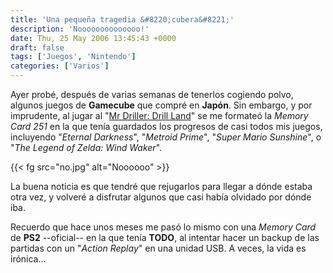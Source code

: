 ```yaml
---
title: 'Una pequeña tragedia &#8220;cubera&#8221;'
description: 'Noooooooooooooo!'
date: Thu, 25 May 2006 13:45:43 +0000
draft: false
tags: ['Juegos', 'Nintendo']
categories: ['Varios']
---
```


Ayer probé, después de varias semanas de tenerlos cogiendo polvo, algunos juegos de **Gamecube** que compré en **Japón**. Sin embargo, y por imprudente, al jugar al "[Mr Driller: Drill Land](http://en.wikipedia.org/wiki/Mr_Driller)" se me formateó la _Memory Card 251_ en la que tenía guardados los progresos de casi todos mis juegos, incluyendo "_Eternal Darkness_", "_Metroid Prime_", "_Super Mario Sunshine_", o "_The Legend of Zelda: Wind Waker_".

{{< fg src="no.jpg" alt="Noooooo" >}}

La buena noticia es que tendré que rejugarlos para llegar a dónde estaba otra vez, y volveré a disfrutar algunos que casi había olvidado por dónde iba.

Recuerdo que hace unos meses me pasó lo mismo con una _Memory Card_ de **PS2** --oficial-- en la que tenía **TODO**, al intentar hacer un backup de las partidas con un "_Action Replay_" en una unidad USB. A veces, la vida es irónica...